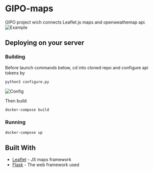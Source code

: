 # GIPO-maps

GIPO project wich connects Leaflet.js maps and openweathemap api.
![Example](https://pp.userapi.com/c849336/v849336332/192b05/mk2girpOulg.jpg)

## Deploying on your server

### Building
Before launch commands below, cd into cloned repo and configure api tokens by
```bash
python3 configure.py
```
![Config](https://pp.userapi.com/c849336/v849336332/192ae8/fEA4GgPFieM.jpg)

Then build
```bash
docker-compose build
```

### Running
```bash
docker-compose up
```
## Built With

* [Leaflet](https://github.com/Leaflet/Leaflet) - JS maps framework
* [Flask](http://flask.pocoo.org/) - The web framework used
